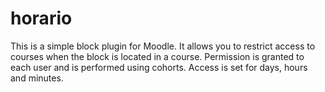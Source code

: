# horario

This is a simple block plugin for Moodle.
It allows you to restrict access to courses when the block is located in a course.
Permission is granted to each user and is performed using cohorts. Access is set for days, hours and minutes.
